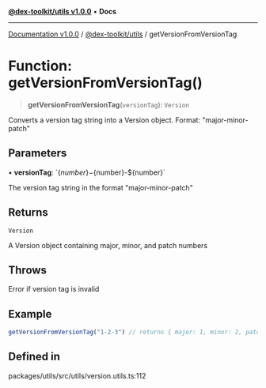 [**@dex-toolkit/utils v1.0.0**](../README.md) • **Docs**

***

[Documentation v1.0.0](../../../packages.md) / [@dex-toolkit/utils](../README.md) / getVersionFromVersionTag

# Function: getVersionFromVersionTag()

> **getVersionFromVersionTag**(`versionTag`): `Version`

Converts a version tag string into a Version object.
Format: "major-minor-patch"

## Parameters

• **versionTag**: \`$\{number\}-$\{number\}-$\{number\}\`

The version tag string in the format "major-minor-patch"

## Returns

`Version`

A Version object containing major, minor, and patch numbers

## Throws

Error if version tag is invalid

## Example

```ts
getVersionFromVersionTag("1-2-3") // returns { major: 1, minor: 2, patch: 3 }
```

## Defined in

packages/utils/src/utils/version.utils.ts:112
